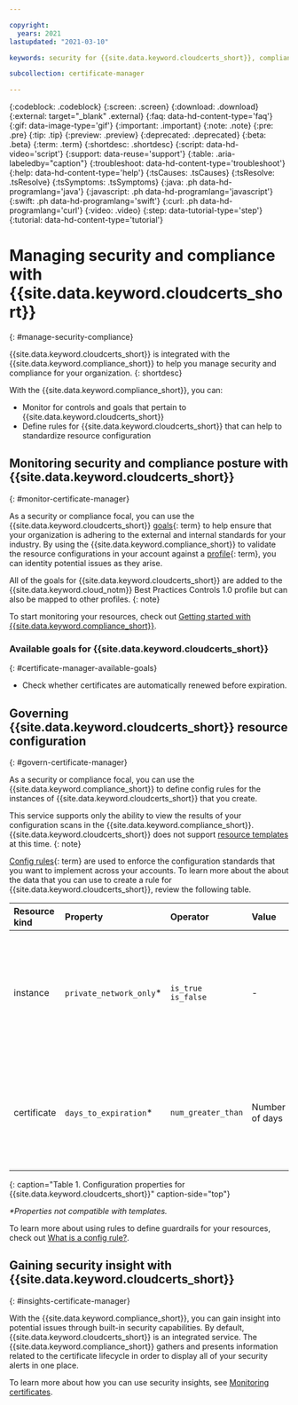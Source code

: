 ```yaml
---

copyright:
  years: 2021
lastupdated: "2021-03-10"

keywords: security for {{site.data.keyword.cloudcerts_short}}, compliance for {{site.data.keyword.cloudcerts_short}}, security and compliance for {{site.data.keyword.cloudcerts_short}}, rules for {{site.data.keyword.cloudcerts_short}},

subcollection: certificate-manager

---
```


{:codeblock: .codeblock}
{:screen: .screen}
{:download: .download}
{:external: target="_blank" .external}
{:faq: data-hd-content-type='faq'}
{:gif: data-image-type='gif'}
{:important: .important}
{:note: .note}
{:pre: .pre}
{:tip: .tip}
{:preview: .preview}
{:deprecated: .deprecated}
{:beta: .beta}
{:term: .term}
{:shortdesc: .shortdesc}
{:script: data-hd-video='script'}
{:support: data-reuse='support'}
{:table: .aria-labeledby="caption"}
{:troubleshoot: data-hd-content-type='troubleshoot'}
{:help: data-hd-content-type='help'}
{:tsCauses: .tsCauses}
{:tsResolve: .tsResolve}
{:tsSymptoms: .tsSymptoms}
{:java: .ph data-hd-programlang='java'}
{:javascript: .ph data-hd-programlang='javascript'}
{:swift: .ph data-hd-programlang='swift'}
{:curl: .ph data-hd-programlang='curl'}
{:video: .video}
{:step: data-tutorial-type='step'}
{:tutorial: data-hd-content-type='tutorial'}



# Managing security and compliance with {{site.data.keyword.cloudcerts_short}}
{: #manage-security-compliance}

{{site.data.keyword.cloudcerts_short}} is integrated with the {{site.data.keyword.compliance_short}} to help you manage security and compliance for your organization.
{: shortdesc}

With the {{site.data.keyword.compliance_short}}, you can:

* Monitor for controls and goals that pertain to {{site.data.keyword.cloudcerts_short}}
* Define rules for {{site.data.keyword.cloudcerts_short}} that can help to standardize resource configuration

## Monitoring security and compliance posture with {{site.data.keyword.cloudcerts_short}}
{: #monitor-certificate-manager}

As a security or compliance focal, you can use the {{site.data.keyword.cloudcerts_short}} [goals](#x2117978){: term} to help ensure that your organization is adhering to the external and internal standards for your industry. By using the {{site.data.keyword.compliance_short}} to validate the resource configurations in your account against a [profile](#x2034950){: term}, you can identity potential issues as they arise.

All of the goals for {{site.data.keyword.cloudcerts_short}} are added to the {{site.data.keyword.cloud_notm}} Best Practices Controls 1.0 profile but can also be mapped to other profiles.
{: note}

To start monitoring your resources, check out [Getting started with {{site.data.keyword.compliance_short}}](/docs/security-compliance?topic=security-compliance-getting-started).

### Available goals for {{site.data.keyword.cloudcerts_short}}
{: #certificate-manager-available-goals}

* Check whether certificates are automatically renewed before expiration.



## Governing {{site.data.keyword.cloudcerts_short}} resource configuration
{: #govern-certificate-manager}

As a security or compliance focal, you can use the {{site.data.keyword.compliance_short}} to define config rules for the instances of {{site.data.keyword.cloudcerts_short}} that you create.

This service supports only the ability to view the results of your configuration scans in the {{site.data.keyword.compliance_short}}. {{site.data.keyword.cloudcerts_short}} does not support [resource templates](/docs/security-compliance?topic=security-compliance-what-is-template) at this time.
{: note}

[Config rules](#x3084914){: term} are used to enforce the configuration standards that you want to implement across your accounts. To learn more about the about the data that you can use to create a rule for {{site.data.keyword.cloudcerts_short}}, review the following table.


| Resource kind | Property | Operator| Value | Description |
|:--------------|:---------|:--------------|:------|:------------|
| instance | `private_network_only`* | `is_true`<br>`is_false` | - | Indicates whether access to an instance of the service is allowed only through a private network. |
| certificate | `days_to_expiration`* | `num_greater_than`| Number of days | Checks whether the number of days before a certificate expires is greater than the specified value. |
{: caption="Table 1. Configuration properties for {{site.data.keyword.cloudcerts_short}}" caption-side="top"}

_*Properties not compatible with templates._

To learn more about using rules to define guardrails for your resources, check out [What is a config rule?](/docs/security-compliance?topic=security-compliance-what-is-rule).


## Gaining security insight with {{site.data.keyword.cloudcerts_short}}
{: #insights-certificate-manager}

With the {{site.data.keyword.compliance_short}}, you can gain insight into potential issues through built-in security capabilities. By default, {{site.data.keyword.cloudcerts_short}} is an integrated service. The {{site.data.keyword.compliance_short}} gathers and presents information related to the certificate lifecycle in order to display all of your security alerts in one place.

To learn more about how you can use security insights, see [Monitoring certificates](/docs/security-advisor?topic=security-advisor-setup-services#setup-certificates).

